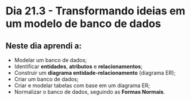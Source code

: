 # Dia 21.3 - Transformando ideias em um modelo de banco de dados

## Neste dia aprendi a:

- Modelar um banco de dados;
- Identificar **entidades**, **atributos** e **relacionamentos**;
- Construir um **diagrama entidade-relacionamento** (diagrama ER);
- Criar um banco de dados;
- Criar e modelar tabelas com base em um diagrama ER;
- Normalizar o banco de dados, seguindo as **Formas Normais**.
